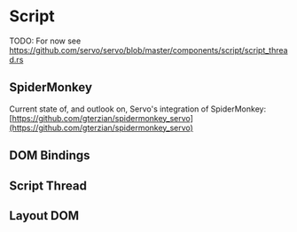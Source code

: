 <!-- TODO: needs copyediting -->

# Script

TODO: For now see https://github.com/servo/servo/blob/master/components/script/script_thread.rs

## SpiderMonkey

Current state of, and outlook on, Servo's integration of SpiderMonkey: [[https://github.com/gterzian/spidermonkey_servo](https://github.com/gterzian/spidermonkey_servo) ](https://github.com/servo/servo/wiki/Servo-and-SpiderMonkey-Report)

## DOM Bindings

## Script Thread

## Layout DOM
